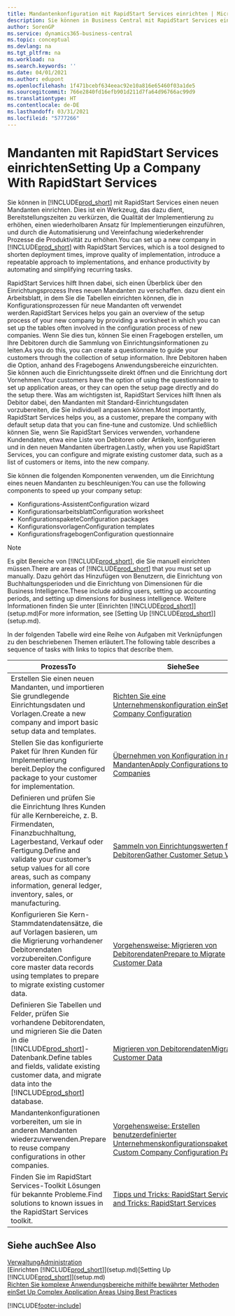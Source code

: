 ```yaml
---
title: Mandantenkonfiguration mit RapidStart Services einrichten | Microsoft Docs
description: Sie können in Business Central mit RapidStart Services einen neuen Mandanten einrichten, einem Werkzeug, das dazu dient, Bereitstellungszeiten zu verkürzen, die Qualität der Implementierung zu erhöhen, einen wiederholbaren Ansatz für Implementierungen einzuführen und durch die Automatisierung und Vereinfachung wiederkehrender Prozesse die Produktivität zu erhöhen.
author: SorenGP
ms.service: dynamics365-business-central
ms.topic: conceptual
ms.devlang: na
ms.tgt_pltfrm: na
ms.workload: na
ms.search.keywords: ''
ms.date: 04/01/2021
ms.author: edupont
ms.openlocfilehash: 1f471bcebf634eeac92e10a816e65460f03a1de5
ms.sourcegitcommit: 766e2840fd16efb901d211d7fa64d96766ac99d9
ms.translationtype: HT
ms.contentlocale: de-DE
ms.lasthandoff: 03/31/2021
ms.locfileid: "5777266"
---
```

# <a name="setting-up-a-company-with-rapidstart-services"></a><span data-ttu-id="d87d4-103">Mandanten mit RapidStart Services einrichten</span><span class="sxs-lookup"><span data-stu-id="d87d4-103">Setting Up a Company With RapidStart Services</span></span>
<span data-ttu-id="d87d4-104">Sie können in [!INCLUDE[prod_short](includes/prod_short.md)] mit RapidStart Services einen neuen Mandanten einrichten. Dies ist ein Werkzeug, das dazu dient, Bereitstellungszeiten zu verkürzen, die Qualität der Implementierung zu erhöhen, einen wiederholbaren Ansatz für Implementierungen einzuführen, und durch die Automatisierung und Vereinfachung wiederkehrender Prozesse die Produktivität zu erhöhen.</span><span class="sxs-lookup"><span data-stu-id="d87d4-104">You can set up a new company in [!INCLUDE[prod_short](includes/prod_short.md)] with RapidStart Services, which is a tool designed to shorten deployment times, improve quality of implementation, introduce a repeatable approach to implementations, and enhance productivity by automating and simplifying recurring tasks.</span></span>  

<span data-ttu-id="d87d4-105">RapidStart Services hilft Ihnen dabei, sich einen Überblick über den Einrichtungsprozess Ihres neuen Mandanten zu verschaffen. dazu dient ein Arbeitsblatt, in dem Sie die Tabellen einrichten können, die in Konfigurationsprozessen für neue Mandanten oft verwendet werden.</span><span class="sxs-lookup"><span data-stu-id="d87d4-105">RapidStart Services helps you gain an overview of the setup process of your new company by providing a worksheet in which you can set up the tables often involved in the configuration process of new companies.</span></span> <span data-ttu-id="d87d4-106">Wenn Sie dies tun, können Sie einen Fragebogen erstellen, um Ihre Debitoren durch die Sammlung von Einrichtungsinformationen zu leiten.</span><span class="sxs-lookup"><span data-stu-id="d87d4-106">As you do this, you can create a questionnaire to guide your customers through the collection of setup information.</span></span> <span data-ttu-id="d87d4-107">Ihre Debitoren haben die Option, anhand des Fragebogens Anwendungsbereiche einzurichten. Sie können auch die Einrichtungsseite direkt öffnen und die Einrichtung dort Vornehmen.</span><span class="sxs-lookup"><span data-stu-id="d87d4-107">Your customers have the option of using the questionnaire to set up application areas, or they can open the setup page directly and do the setup there.</span></span> <span data-ttu-id="d87d4-108">Was am wichtigsten ist, RapidStart Services hilft Ihnen als Debitor dabei, den Mandanten mit Standard-Einrichtungsdaten vorzubereiten, die Sie individuell anpassen können.</span><span class="sxs-lookup"><span data-stu-id="d87d4-108">Most importantly, RapidStart Services helps you, as a customer, prepare the company with default setup data that you can fine-tune and customize.</span></span> <span data-ttu-id="d87d4-109">Und schließlich können Sie, wenn Sie RapidStart Services verwenden, vorhandene Kundendaten, etwa eine Liste von Debitoren oder Artikeln, konfigurieren und in den neuen Mandanten übertragen.</span><span class="sxs-lookup"><span data-stu-id="d87d4-109">Lastly, when you use RapidStart Services, you can configure and migrate existing customer data, such as a list of customers or items, into the new company.</span></span>

<span data-ttu-id="d87d4-110">Sie können die folgenden Komponenten verwenden, um die Einrichtung eines neuen Mandanten zu beschleunigen:</span><span class="sxs-lookup"><span data-stu-id="d87d4-110">You can use the following components to speed up your company setup:</span></span>  

-   <span data-ttu-id="d87d4-111">Konfigurations-Assistent</span><span class="sxs-lookup"><span data-stu-id="d87d4-111">Configuration wizard</span></span>  
-   <span data-ttu-id="d87d4-112">Konfigurationsarbeitsblatt</span><span class="sxs-lookup"><span data-stu-id="d87d4-112">Configuration worksheet</span></span>  
-   <span data-ttu-id="d87d4-113">Konfigurationspakete</span><span class="sxs-lookup"><span data-stu-id="d87d4-113">Configuration packages</span></span>  
-   <span data-ttu-id="d87d4-114">Konfigurationsvorlagen</span><span class="sxs-lookup"><span data-stu-id="d87d4-114">Configuration templates</span></span>  
-   <span data-ttu-id="d87d4-115">Konfigurationsfragebogen</span><span class="sxs-lookup"><span data-stu-id="d87d4-115">Configuration questionnaire</span></span>  

> [!Note]  
>  <span data-ttu-id="d87d4-116">Es gibt Bereiche von [!INCLUDE[prod_short](includes/prod_short.md)], die Sie manuell einrichten müssen.</span><span class="sxs-lookup"><span data-stu-id="d87d4-116">There are areas of [!INCLUDE[prod_short](includes/prod_short.md)] that you must set up manually.</span></span> <span data-ttu-id="d87d4-117">Dazu gehört das Hinzufügen von Benutzern, die Einrichtung von Buchhaltungsperioden und die Einrichtung von Dimensionen für die Business Intelligence.</span><span class="sxs-lookup"><span data-stu-id="d87d4-117">These include adding users, setting up accounting periods, and setting up dimensions for business intelligence.</span></span> <span data-ttu-id="d87d4-118">Weitere Informationen finden Sie unter [Einrichten [!INCLUDE[prod_short](includes/prod_short.md)]](setup.md)</span><span class="sxs-lookup"><span data-stu-id="d87d4-118">For more information, see [Setting Up [!INCLUDE[prod_short](includes/prod_short.md)]](setup.md).</span></span>

 <span data-ttu-id="d87d4-119">In der folgenden Tabelle wird eine Reihe von Aufgaben mit Verknüpfungen zu den beschriebenen Themen erläutert.</span><span class="sxs-lookup"><span data-stu-id="d87d4-119">The following table describes a sequence of tasks with links to topics that describe them.</span></span>

|<span data-ttu-id="d87d4-120">**Prozess**</span><span class="sxs-lookup"><span data-stu-id="d87d4-120">**To**</span></span>|<span data-ttu-id="d87d4-121">**Siehe**</span><span class="sxs-lookup"><span data-stu-id="d87d4-121">**See**</span></span>|  
|------------|-------------|  
|<span data-ttu-id="d87d4-122">Erstellen Sie einen neuen Mandanten, und importieren Sie grundlegende Einrichtungsdaten und Vorlagen.</span><span class="sxs-lookup"><span data-stu-id="d87d4-122">Create a new company and import basic setup data and templates.</span></span>|[<span data-ttu-id="d87d4-123">Richten Sie eine Unternehmenskonfiguration ein</span><span class="sxs-lookup"><span data-stu-id="d87d4-123">Set Up Company Configuration</span></span>](admin-set-up-company-configuration.md)|  
|<span data-ttu-id="d87d4-124">Stellen Sie das konfigurierte Paket für Ihren Kunden für Implementierung bereit.</span><span class="sxs-lookup"><span data-stu-id="d87d4-124">Deploy the configured package to your customer for implementation.</span></span>|[<span data-ttu-id="d87d4-125">Übernehmen von Konfiguration in neue Mandanten</span><span class="sxs-lookup"><span data-stu-id="d87d4-125">Apply Configurations to New Companies</span></span>](admin-apply-configuration-to-new-companies.md)|
|<span data-ttu-id="d87d4-126">Definieren und prüfen Sie die Einrichtung Ihres Kunden für alle Kernbereiche, z. B. Firmendaten, Finanzbuchhaltung, Lagerbestand, Verkauf oder Fertigung.</span><span class="sxs-lookup"><span data-stu-id="d87d4-126">Define and validate your customer’s setup values for all core areas, such as company information, general ledger, inventory, sales, or manufacturing.</span></span>|[<span data-ttu-id="d87d4-127">Sammeln von Einrichtungswerten für Debitoren</span><span class="sxs-lookup"><span data-stu-id="d87d4-127">Gather Customer Setup Values</span></span>](admin-gather-customer-setup-values.md)|  
|<span data-ttu-id="d87d4-128">Konfigurieren Sie Kern-Stammdatendatensätze, die auf Vorlagen basieren, um die Migrierung vorhandener Debitorendaten vorzubereiten.</span><span class="sxs-lookup"><span data-stu-id="d87d4-128">Configure core master data records using templates to prepare to migrate existing customer data.</span></span>|[<span data-ttu-id="d87d4-129">Vorgehensweise: Migrieren von Debitorendaten</span><span class="sxs-lookup"><span data-stu-id="d87d4-129">Prepare to Migrate Customer Data</span></span>](admin-use-templates-to-prepare-customer-data-for-migration.md)|  
|<span data-ttu-id="d87d4-130">Definieren Sie Tabellen und Felder, prüfen Sie vorhandene Debitorendaten, und migrieren Sie die Daten in die [!INCLUDE[prod_short](includes/prod_short.md)]-Datenbank.</span><span class="sxs-lookup"><span data-stu-id="d87d4-130">Define tables and fields, validate existing customer data, and migrate data into the [!INCLUDE[prod_short](includes/prod_short.md)] database.</span></span>|[<span data-ttu-id="d87d4-131">Migrieren von Debitorendaten</span><span class="sxs-lookup"><span data-stu-id="d87d4-131">Migrate Customer Data</span></span>](admin-migrate-customer-data.md)|
|<span data-ttu-id="d87d4-132">Mandantenkonfigurationen vorbereiten, um sie in anderen Mandanten wiederzuverwenden.</span><span class="sxs-lookup"><span data-stu-id="d87d4-132">Prepare to reuse company configurations in other companies.</span></span>|[<span data-ttu-id="d87d4-133">Vorgehensweise: Erstellen benutzerdefinierter Unternehmenskonfigurationspakete</span><span class="sxs-lookup"><span data-stu-id="d87d4-133">Create Custom Company Configuration Packages</span></span>](admin-how-to-create-custom-company-configuration-packages.md)|
|<span data-ttu-id="d87d4-134">Finden Sie im RapidStart Services-Toolkit Lösungen für bekannte Probleme.</span><span class="sxs-lookup"><span data-stu-id="d87d4-134">Find solutions to known issues in the RapidStart Services toolkit.</span></span>|[<span data-ttu-id="d87d4-135">Tipps und Tricks: RapidStart Services</span><span class="sxs-lookup"><span data-stu-id="d87d4-135">Tips and Tricks: RapidStart Services</span></span>](admin-tips-and-tricks-rapidstart-services.md)|  

## <a name="see-also"></a><span data-ttu-id="d87d4-136">Siehe auch</span><span class="sxs-lookup"><span data-stu-id="d87d4-136">See Also</span></span>  
[<span data-ttu-id="d87d4-137">Verwaltung</span><span class="sxs-lookup"><span data-stu-id="d87d4-137">Administration</span></span>](admin-setup-and-administration.md)  
<span data-ttu-id="d87d4-138">[Einrichten [!INCLUDE[prod_short](includes/prod_short.md)]](setup.md)</span><span class="sxs-lookup"><span data-stu-id="d87d4-138">[Setting Up [!INCLUDE[prod_short](includes/prod_short.md)]](setup.md)</span></span>  
[<span data-ttu-id="d87d4-139">Richten Sie komplexe Anwendungsbereiche mithilfe bewährter Methoden ein</span><span class="sxs-lookup"><span data-stu-id="d87d4-139">Set Up Complex Application Areas Using Best Practices</span></span>](set-up-complex-application-areas-using-best-practices.md)   


[!INCLUDE[footer-include](includes/footer-banner.md)]